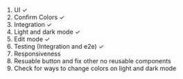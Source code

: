 1. UI ✓
2. Confirm Colors ✓
3. Integration ✓
4. Light and dark mode ✓
5. Edit mode ✓
6. Testing (Integration and e2e) ✓
7. Responsiveness
8. Resuable button and fix other no reusable components
9. Check for ways to change colors on light and dark mode
